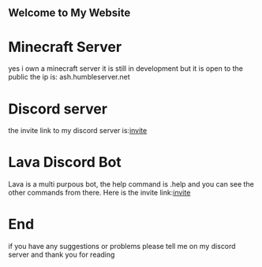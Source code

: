 ## Welcome to My Website

# Minecraft Server
yes i own a minecraft server it is still in development but it is open to the public the ip is: ash.humbleserver.net

# Discord server
the invite link to my discord server is:[invite](https://discord.gg/aMVXRTP)

# Lava Discord Bot
Lava is a multi purpous bot, the help command is .help and you can see the other commands from there. Here is the invite link:[invite](https://discord.com/api/oauth2/authorize?client_id=747026707583729744&permissions=8&scope=bot)

# End
if you have any suggestions or problems please tell me on my discord server and thank you for reading
